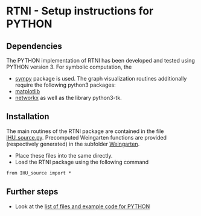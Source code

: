 # RTNI - Setup instructions for PYTHON

## Dependencies

The PYTHON implementation of RTNI has been developed and tested using PYTHON version 3. For symbolic computation, the
* [sympy](https://www.sympy.org/en/index.html) package is used. 
The graph visualization routines additionally require the following python3 packages:
* [matplotlib](https://matplotlib.org/)
* [networkx](https://networkx.github.io/)
as well as the library python3-tk.



## Installation

The main routines of the RTNI package are contained in the file [IHU_source.py](PYTHON/IHU_source.py). Precomputed Weingarten functions are provided (respectively generated) in the subfolder [Weingarten](PYTHON/Weingarten).

* Place these files into the same directly.
* Load the RTNI package using the following command

```markdown
from IHU_source import *
```

## Further steps

* Look at the [list of files and example code for PYTHON](PYTHON/README.md)

